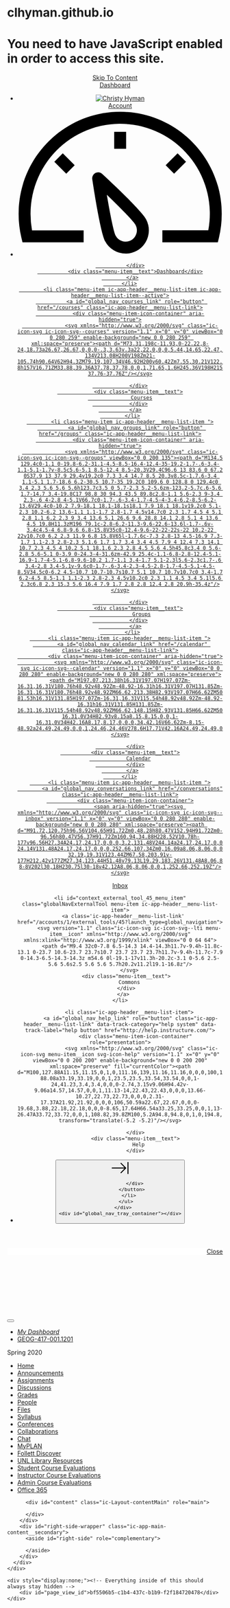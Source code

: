 # clhyman.github.io
<!DOCTYPE html>
<html class="scripts-not-loaded" dir="ltr"   lang="en">
<head>
  <meta charset="utf-8">
  <link rel="preconnect" href="https://fonts.gstatic.com/" crossorigin>
  <link href="https://fonts.googleapis.com/css?family=Lato:300,400,400i,700&amp;subset=latin-ext&amp;display=swap" rel="stylesheet">
    <script>if (navigator.userAgent.match(/(MSIE|Trident\/)/)) location.replace('/ie-is-not-supported.html')</script>
  <script>
//<![CDATA[

!function(){
  function get(u){document.write('<scr'+'ipt src="'+ u +'"></sc'+'ript>')}
  var o,s,v;
  if (!(window.Promise && Object.assign && Object.values && [].find && [].includes && (o={},s=Symbol(),v={},o[s]=v,o[s]===v) && (function f(){}).bind().name==='bound f')) {
    get("https://du11hjcvx0uqb.cloudfront.net/br/dist/ie11-polyfill-5611ab3774.js");
  }
  if (!window.fetch) get("https://cdnjs.cloudflare.com/ajax/libs/fetch/2.0.4/fetch.min.js");
}();
      
//]]>
</script>
  
  <link rel="shortcut icon" type="image/x-icon" href="https://instructure-uploads.s3.amazonaws.com/account_65070000000000001/attachments/50954/unl.png?AWSAccessKeyId=AKIAJFNFXH2V2O7RPCAA&amp;Expires=1936787633&amp;Signature=RPDx60vjTsX6ShK5kgQFFBTk2LA%3D&amp;response-cache-control=Cache-Control%3Amax-age%3D473364000.0%2C%20public&amp;response-expires=473364000.0" />
  <link rel="apple-touch-icon" href="https://instructure-uploads.s3.amazonaws.com/account_65070000000000001/attachments/50954/unl.png?AWSAccessKeyId=AKIAJFNFXH2V2O7RPCAA&amp;Expires=1936787633&amp;Signature=RPDx60vjTsX6ShK5kgQFFBTk2LA%3D&amp;response-cache-control=Cache-Control%3Amax-age%3D473364000.0%2C%20public&amp;response-expires=473364000.0" />
  <link rel="stylesheet" media="all" href="https://du11hjcvx0uqb.cloudfront.net/br/dist/brandable_css/a2918058d2c8250e7e052a867f4aea07/variables-8391c84da435c9cfceea2b2b3317ff66.css" />
  <link rel="stylesheet" media="all" href="https://du11hjcvx0uqb.cloudfront.net/br/dist/brandable_css/new_styles_normal_contrast/bundles/common-4c64fa0137.css" />
  <meta name="apple-itunes-app" content="app-id=480883488" />
<link rel="manifest" href="/web-app-manifest/manifest.json" />
  <meta name="viewport" content="width=device-width, initial-scale=1">
  <meta name="theme-color" content="#d00000">
  <link rel="stylesheet" media="all" href="https://du11hjcvx0uqb.cloudfront.net/br/dist/brandable_css/new_styles_normal_contrast/bundles/react_files-d785b2657e.css" />
  <link rel="stylesheet" media="all" href="https://instructure-uploads.s3.amazonaws.com/account_65070000000000001/attachments/3518065/unl.css" />
  <script>
    function _earlyClick(e){
      var c = e.target
      while (c && c.ownerDocument) {
        if (c.getAttribute('href') == '#' || c.getAttribute('data-method')) {
          e.preventDefault()
          (_earlyClick.clicks = _earlyClick.clicks || []).push(c)
          break
        }
        c = c.parentNode
      }
    }
    document.addEventListener('click', _earlyClick)
  </script>


  <script>
    INST = {"environment":"production","allowMediaComments":true,"kalturaSettings":{"domain":"nv.instructuremedia.com","resource_domain":"nv.instructuremedia.com","rtmp_domain":"iad.rtmp.instructuremedia.com","partner_id":"9","subpartner_id":"0","player_ui_conf":"0","kcw_ui_conf":"0","upload_ui_conf":"0","max_file_size_bytes":534773760,"do_analytics":false,"hide_rte_button":false,"js_uploader":true},"logPageViews":true,"maxVisibleEditorButtons":3,"editorButtons":[{"name":"Box","id":3,"url":"https://www.edu-apps.org/box/","icon_url":"https://www.edu-apps.org/assets/lti_box_engine/icon.png","canvas_icon_class":null,"width":430,"height":200,"use_tray":false,"description":"\u003cp\u003eEmbed files from Box\u003c/p\u003e\n"},{"name":"YouTube","id":5,"url":"https://www.edu-apps.org/lti_public_resources/?tool_id=youtube","icon_url":"https://www.edu-apps.org/assets/lti_public_resources/youtube_icon.png","canvas_icon_class":null,"width":560,"height":600,"use_tray":false,"description":"\u003cp\u003eSearch publicly available YouTube videos. A new icon will show up in your course rich editor letting you search YouTube and click to embed videos in your course material.\u003c/p\u003e\n"},{"name":"Commons Favorites","id":45,"url":"https://lor.instructure.com/api/lti/favorite-resources","icon_url":"https://lor.instructure.com/img/icon_commons.png","canvas_icon_class":null,"width":800,"height":400,"use_tray":true,"description":"\u003cp\u003eFind and share course content\u003c/p\u003e\n"},{"name":"Follett Discover","id":3304,"url":"https://blti.betterknow.com","icon_url":"","canvas_icon_class":null,"width":400,"height":300,"use_tray":false,"description":"\u003cp\u003eFaculty can discover and adopt the best course materials, made available seamlessly to your students. Students can conveniently acquire all materials with options to choose rental, new, used or digital.\u003c/p\u003e\n"},{"name":"VidGrid Embed","id":3461,"url":"https://app.vidgrid.com/lti/embed","icon_url":"https://s3.amazonaws.com/vidgrid-public-assets/icons/icon16active.png","canvas_icon_class":null,"width":700,"height":500,"use_tray":false,"description":"\u003cp\u003eThis LTI tool is used to embed videos into a Rich Editor\u003c/p\u003e\n"},{"name":"UNL Library Resources","id":3633,"url":"https://unl.libapps.com/libapps/lti_launch_automagic.php?id=7266","icon_url":"https://libapps.s3.amazonaws.com/apps/libapps/images/favicon_lti.png","canvas_icon_class":null,"width":800,"height":600,"use_tray":false,"description":""},{"name":"Microsoft Office 365","id":4642,"url":"https://office365-iad-prod.instructure.com/lti/rce-content-item","icon_url":"https://office365-iad-prod.instructure.com/images/office365_icon.png","canvas_icon_class":null,"width":900,"height":600,"use_tray":false,"description":"\u003cp\u003eAllows you to pull in documents from Office 365 to Canvas\u003c/p\u003e\n"}]};
    ENV = {"ASSET_HOST":"https://du11hjcvx0uqb.cloudfront.net/br","active_brand_config_json_url":"https://du11hjcvx0uqb.cloudfront.net/br/dist/brandable_css/a2918058d2c8250e7e052a867f4aea07/variables-8391c84da435c9cfceea2b2b3317ff66.json","url_to_what_gets_loaded_inside_the_tinymce_editor_css":["https://du11hjcvx0uqb.cloudfront.net/br/dist/brandable_css/a2918058d2c8250e7e052a867f4aea07/variables-8391c84da435c9cfceea2b2b3317ff66.css","https://du11hjcvx0uqb.cloudfront.net/br/dist/brandable_css/new_styles_normal_contrast/bundles/what_gets_loaded_inside_the_tinymce_editor-050047baf8.css"],"url_for_high_contrast_tinymce_editor_css":["https://du11hjcvx0uqb.cloudfront.net/br/dist/brandable_css/default/variables-high_contrast-8391c84da435c9cfceea2b2b3317ff66.css","https://du11hjcvx0uqb.cloudfront.net/br/dist/brandable_css/new_styles_high_contrast/bundles/what_gets_loaded_inside_the_tinymce_editor-05aacd8f78.css"],"current_user_id":"4847","current_user_roles":["user","student","teacher"],"current_user_disabled_inbox":false,"files_domain":"cluster80.canvas-user-content.com","DOMAIN_ROOT_ACCOUNT_ID":"65070000000000001","k12":false,"use_responsive_layout":false,"use_rce_enhancements":false,"rce_auto_save":false,"DIRECT_SHARE_ENABLED":false,"help_link_name":"Help","help_link_icon":"help","use_high_contrast":false,"LTI_LAUNCH_FRAME_ALLOWANCES":["geolocation *","microphone *","camera *","midi *","encrypted-media *","autoplay *"],"DEEP_LINKING_POST_MESSAGE_ORIGIN":"https://canvas.unl.edu","DEEP_LINKING_LOGGING":null,"SETTINGS":{"open_registration":false,"collapse_global_nav":false,"show_feedback_link":true},"current_user":{"id":"4847","display_name":"Christy Hyman","avatar_image_url":"https://secure.gravatar.com/avatar/6a2715ad822d0129fbbafb45a34ba1f2?s=128\u0026d=identicon","html_url":"https://canvas.unl.edu/about/4847","pronouns":null,"avatar_is_fallback":false},"page_view_update_url":"/page_views/bf5506b5-c1b4-437c-b1b9-f2f184720478?page_view_token=eyJ0eXAiOiJKV1QiLCJhbGciOiJIUzI1NiJ9.eyJpIjoiYmY1NTA2YjUtYzFiNC00MzdjLWIxYjktZjJmMTg0NzIwNDc4IiwidSI6NjUwNzAwMDAwMDAwMDQ4NDcsImMiOiIyMDIwLTAyLTE0VDAzOjU2OjE3Ljk5WiJ9.9XqOStqB5LOzlgfYYwYgnKLQt2bq49EY8kNHhNWO2tM","context_asset_string":"course_77557","ping_url":"https://canvas.unl.edu/api/v1/courses/77557/ping","TIMEZONE":"America/Chicago","CONTEXT_TIMEZONE":"America/Chicago","LOCALE":"en","BIGEASY_LOCALE":"en_US","FULLCALENDAR_LOCALE":"en","MOMENT_LOCALE":"en","FILES_CONTEXTS":[{"asset_string":"course_77557","name":"CARTOGRAPHY II                GEOG417             SEC 001 Spring 2020","usage_rights_required":false,"permissions":{"manage_files":false},"file_menu_tools":[],"file_index_menu_tools":[]}],"COURSE_ID":"77557","NEW_USER_TUTORIALS":{"is_enabled":false},"badge_counts":{"submissions":0},"notices":[],"active_context_tab":"files"};
  </script>

  <link rel="preload" href="https://du11hjcvx0uqb.cloudfront.net/br/dist/brandable_css/a2918058d2c8250e7e052a867f4aea07/variables-8391c84da435c9cfceea2b2b3317ff66.js" as="script" type="text/javascript"><link rel="preload" href="https://du11hjcvx0uqb.cloudfront.net/br/dist/timezone/America/Chicago-72c98a0d42.js" as="script" type="text/javascript"><link rel="preload" href="https://du11hjcvx0uqb.cloudfront.net/br/dist/timezone/America/Chicago-72c98a0d42.js" as="script" type="text/javascript"><link rel="preload" href="https://du11hjcvx0uqb.cloudfront.net/br/dist/timezone/en_US-80a0ce259b.js" as="script" type="text/javascript"><link rel="preload" href="https://du11hjcvx0uqb.cloudfront.net/br/dist/webpack-production/main-e-cab65b94da.js" as="script" type="text/javascript"><script>
//<![CDATA[

      ;["https://du11hjcvx0uqb.cloudfront.net/br/dist/brandable_css/a2918058d2c8250e7e052a867f4aea07/variables-8391c84da435c9cfceea2b2b3317ff66.js", "https://du11hjcvx0uqb.cloudfront.net/br/dist/timezone/America/Chicago-72c98a0d42.js", "https://du11hjcvx0uqb.cloudfront.net/br/dist/timezone/America/Chicago-72c98a0d42.js", "https://du11hjcvx0uqb.cloudfront.net/br/dist/timezone/en_US-80a0ce259b.js", "https://du11hjcvx0uqb.cloudfront.net/br/dist/webpack-production/main-e-cab65b94da.js"].forEach(function(src) {
        var s = document.createElement('script')
        s.src = src
        s.async = false
        document.head.appendChild(s)
      });
//]]>
</script><link rel="preload" href="https://du11hjcvx0uqb.cloudfront.net/br/dist/webpack-production/0-c-07585b02de.js" as="script" type="text/javascript"><link rel="preload" href="https://du11hjcvx0uqb.cloudfront.net/br/dist/webpack-production/1-c-6d787fbbbe.js" as="script" type="text/javascript"><link rel="preload" href="https://du11hjcvx0uqb.cloudfront.net/br/dist/webpack-production/2-c-6637dc5435.js" as="script" type="text/javascript"><link rel="preload" href="https://du11hjcvx0uqb.cloudfront.net/br/dist/webpack-production/3-c-9d89267dc1.js" as="script" type="text/javascript"><link rel="preload" href="https://du11hjcvx0uqb.cloudfront.net/br/dist/webpack-production/4-c-060c20ea24.js" as="script" type="text/javascript"><link rel="preload" href="https://du11hjcvx0uqb.cloudfront.net/br/dist/webpack-production/7-c-9e8d3d7b64.js" as="script" type="text/javascript"><link rel="preload" href="https://du11hjcvx0uqb.cloudfront.net/br/dist/webpack-production/9-c-f0790a42f6.js" as="script" type="text/javascript"><link rel="preload" href="https://du11hjcvx0uqb.cloudfront.net/br/dist/webpack-production/11-c-53880cce55.js" as="script" type="text/javascript"><link rel="preload" href="https://du11hjcvx0uqb.cloudfront.net/br/dist/webpack-production/24-c-d91a41bb50.js" as="script" type="text/javascript"><link rel="preload" href="https://du11hjcvx0uqb.cloudfront.net/br/dist/webpack-production/26-c-ef90e86695.js" as="script" type="text/javascript"><link rel="preload" href="https://du11hjcvx0uqb.cloudfront.net/br/dist/webpack-production/27-c-ecdbe710c8.js" as="script" type="text/javascript"><link rel="preload" href="https://du11hjcvx0uqb.cloudfront.net/br/dist/webpack-production/34-c-984546e930.js" as="script" type="text/javascript"><link rel="preload" href="https://du11hjcvx0uqb.cloudfront.net/br/dist/webpack-production/53-c-3093b7ce26.js" as="script" type="text/javascript"><link rel="preload" href="https://du11hjcvx0uqb.cloudfront.net/br/dist/webpack-production/56-c-3fc34f4a3e.js" as="script" type="text/javascript"><link rel="preload" href="https://du11hjcvx0uqb.cloudfront.net/br/dist/webpack-production/78-c-55dfaf94f1.js" as="script" type="text/javascript"><link rel="preload" href="https://du11hjcvx0uqb.cloudfront.net/br/dist/webpack-production/72-c-e3dc03c883.js" as="script" type="text/javascript"><link rel="preload" href="https://du11hjcvx0uqb.cloudfront.net/br/dist/webpack-production/128-c-7213cd1a32.js" as="script" type="text/javascript"><link rel="preload" href="https://du11hjcvx0uqb.cloudfront.net/br/dist/webpack-production/react_files-c-28d2e1c830.js" as="script" type="text/javascript"><script>
//<![CDATA[
(window.bundles || (window.bundles = [])).push('react_files');
(window.bundles || (window.bundles = [])).push('navigation_header');
//]]>
</script>
  <title>Files</title>
    <script>
    window.ga=window.ga||function(){(ga.q=ga.q||[]).push(arguments)};ga.l=+new Date;
    ga('create', "UA-9138420-1", 'auto');
    ga('send', 'pageview');
    (window.requestIdleCallback || window.setTimeout)(function(){
      var s=document.createElement('script'), m=document.getElementsByTagName('script')[0]
      s.async=1; s.src='https://www.google-analytics.com/analytics.js'
      m.parentNode.insertBefore(s,m)
    });
  </script>

</head>

<body class="full-width padless-content with-left-side course-menu-expanded files primary-nav-expanded context-course_77557">

<noscript>
  <div role="alert" class="ic-flash-static ic-flash-error">
    <div class="ic-flash__icon" aria-hidden="true">
      <i class="icon-warning"></i>
    </div>
    <h1>You need to have JavaScript enabled in order to access this site.</h1>
  </div>
</noscript>




<ul id="flash_message_holder"></ul>
<div id="flash_screenreader_holder"></div>

<div id="application" class="ic-app">
  
  <header id="header" class="ic-app-header no-print ">
    <a href="#content" id="skip_navigation_link">Skip To Content</a>
      <div role="region" class="ic-app-header__main-navigation" aria-label="Global Navigation">
        <div class="ic-app-header__logomark-container">
          <a href="https://canvas.unl.edu/" class="ic-app-header__logomark">
            <span class="screenreader-only">Dashboard</span>
          </a>
        </div>
        <ul id="menu" class="ic-app-header__menu-list">
            <li class="menu-item ic-app-header__menu-list-item ">
              <a id="global_nav_profile_link" role="button" href="/profile" class="ic-app-header__menu-list-link">
                <div class="menu-item-icon-container">
                  <div aria-hidden="true" class="ic-avatar ">
                    <img src="https://secure.gravatar.com/avatar/6a2715ad822d0129fbbafb45a34ba1f2?s=128&amp;d=identicon" alt="Christy Hyman" />
                  </div>
                  <span class="menu-item__badge"></span>
                </div>
                <div class="menu-item__text">
                  Account
                </div>
              </a>
            </li>
          <li class="ic-app-header__menu-list-item ">
            <a id="global_nav_dashboard_link" href="https://canvas.unl.edu/" class="ic-app-header__menu-list-link">
              <div class="menu-item-icon-container" aria-hidden="true">
                <svg xmlns="http://www.w3.org/2000/svg" class="ic-icon-svg ic-icon-svg--dashboard" version="1.1" x="0" y="0" viewBox="0 0 280 200" enable-background="new 0 0 280 200" xml:space="preserve"><path d="M273.09,180.75H197.47V164.47h62.62A122.16,122.16,0,1,0,17.85,142a124,124,0,0,0,2,22.51H90.18v16.29H6.89l-1.5-6.22A138.51,138.51,0,0,1,1.57,142C1.57,65.64,63.67,3.53,140,3.53S278.43,65.64,278.43,142a137.67,137.67,0,0,1-3.84,32.57ZM66.49,87.63,50.24,71.38,61.75,59.86,78,76.12Zm147,0L202,76.12l16.25-16.25,11.51,11.51ZM131.85,53.82v-23h16.29v23Zm15.63,142.3a31.71,31.71,0,0,1-28-16.81c-6.4-12.08-15.73-72.29-17.54-84.25a8.15,8.15,0,0,1,13.58-7.2c8.88,8.21,53.48,49.72,59.88,61.81a31.61,31.61,0,0,1-27.9,46.45ZM121.81,116.2c4.17,24.56,9.23,50.21,12,55.49A15.35,15.35,0,1,0,161,157.3C158.18,152,139.79,133.44,121.81,116.2Z" /></svg>

              </div>
              <div class="menu-item__text">Dashboard</div>
            </a>
          </li>
            <li class="menu-item ic-app-header__menu-list-item ic-app-header__menu-list-item--active">
              <a id="global_nav_courses_link" role="button" href="/courses" class="ic-app-header__menu-list-link">
                <div class="menu-item-icon-container" aria-hidden="true">
                  <svg xmlns="http://www.w3.org/2000/svg" class="ic-icon-svg ic-icon-svg--courses" version="1.1" x="0" y="0" viewBox="0 0 280 259" enable-background="new 0 0 280 259" xml:space="preserve"><path d="M73.31,198c-11.93,0-22.22,8-24,18.73a26.67,26.67,0,0,0-.3,3.63v.3a22,22,0,0,0,5.44,14.65,22.47,22.47,0,0,0,17.22,8H200V228.19h-134V213.08H200V198Zm21-105.74h90.64V62H94.3ZM79.19,107.34V46.92H200v60.42Zm7.55,30.21V122.45H192.49v15.11ZM71.65,16.71A22.72,22.72,0,0,0,49,39.36V190.88a41.12,41.12,0,0,1,24.32-8h157V16.71ZM33.88,39.36A37.78,37.78,0,0,1,71.65,1.6H245.36V198H215.15v45.32h22.66V258.4H71.65a37.85,37.85,0,0,1-37.76-37.76Z"/></svg>

                </div>
                <div class="menu-item__text">
                  Courses
                </div>
              </a>
            </li>
            <li class="menu-item ic-app-header__menu-list-item ">
              <a id="global_nav_groups_link" role="button" href="/groups" class="ic-app-header__menu-list-link">
                <div class="menu-item-icon-container" aria-hidden="true">
                  <svg xmlns="http://www.w3.org/2000/svg" class="ic-icon-svg ic-icon-svg--groups" viewBox="0 0 200 135"><path d="M134.5 129.4c0-1.1 0-19.8-6.2-31.1-4.5-8.5-16.4-12.4-35-19.2-1.7-.6-3.4-1.1-5.1-1.7v-8.5c5.6-5.1 8.5-12.4 8.5-20.3V29.4C96.6 13 83.6 0 67.2 0S37.9 13 37.9 29.4v19.2c0 7.3 3.4 14.7 8.5 20.3v8.5c-1.7.6-3.4 1.1-5.1 1.7-18.6 6.2-30.5 10.7-35 19.2C0 109.6 0 128.8 0 129.4c0 3.4 2.3 5.6 5.6 5.6h123.7c3.5 0 5.7-2.3 5.2-5.6zm-123.2-5.7c.6-5.6 1.7-14.7 3.4-19.8C17 98.8 30 94.3 43.5 89.8c2.8-1.1 5.6-2.3 9-3.4 2.3-.6 4-2.8 4-5.1V66.7c0-1.7-.6-3.4-1.7-4.5-4-3.4-6.2-8.5-6.2-13.6V29.4c0-10.2 7.9-18.1 18.1-18.1s18.1 7.9 18.1 18.1v19.2c0 5.1-2.3 10.2-6.2 13.6-1.1 1.1-1.7 2.8-1.7 4.5v14.7c0 2.3 1.7 4.5 4 5.1 2.8 1.1 6.2 2.3 9 3.4 13.6 5.1 26.6 9.6 28.8 14.1 2.8 5.1 4 13.6 4.5 19.8H11.3zM196 79.1c-2.8-6.2-11.3-9.6-22.6-13.6l-1.7-.6v-3.4c4.5-4 6.8-9.6 6.8-15.8V35c0-12.4-9.6-22-22-22s-22 10.2-22 22v10.7c0 6.2 2.3 11.9 6.8 15.8V65l-1.7.6c-7.3 2.8-13 4.5-16.9 7.3-1.7 1.1-2.3 2.8-2.3 5.1.6 1.7 1.7 3.4 3.4 4.5 7.9 4 12.4 7.3 14.1 10.7 2.3 4.5 4 10.2 5.1 18.1.6 2.3 2.8 4.5 5.6 4.5h45.8c3.4 0 5.6-2.8 5.6-5.1 0-3.9 0-24.3-4-31.6zm-42.9 25.4c-1.1-6.8-2.8-12.4-5.1-16.9-1.7-4-5.1-6.8-9.6-10.2 1.7-1.1 3.4-1.7 5.1-2.3l5.6-2.3c1.7-.6 3.4-2.8 3.4-5.1v-9.6c0-1.7-.6-3.4-2.3-4.5-2.8-1.7-4.5-5.1-4.5-8.5V34.5c0-6.2 4.5-10.7 10.7-10.7s10.7 5.1 10.7 10.7v10.7c0 3.4-1.7 6.2-4.5 8.5-1.1 1.1-2.3 2.8-2.3 4.5v10.2c0 2.3 1.1 4.5 3.4 5.1l5.6 2.3c6.8 2.3 15.3 5.6 16.4 7.9 1.7 2.8 2.8 12.4 2.8 20.9h-35.4z"/></svg>

                </div>
                <div class="menu-item__text">
                  Groups
                </div>
              </a>
            </li>
          <li class="menu-item ic-app-header__menu-list-item ">
            <a id="global_nav_calendar_link" href="/calendar" class="ic-app-header__menu-list-link">
              <div class="menu-item-icon-container" aria-hidden="true">
                <svg xmlns="http://www.w3.org/2000/svg" class="ic-icon-svg ic-icon-svg--calendar" version="1.1" x="0" y="0" viewBox="0 0 280 280" enable-background="new 0 0 280 280" xml:space="preserve"><path d="M197.07,213.38h16.31V197.07H197.07Zm-16.31,16.31V180.76h48.92v48.92Zm-48.92-16.31h16.31V197.07H131.85Zm-16.31,16.31V180.76h48.92v48.92ZM66.62,213.38H82.93V197.07H66.62ZM50.32,229.68V180.76H99.24v48.92Zm146.75-81.53h16.31V131.85H197.07Zm-16.31,16.31V115.54h48.92v48.92Zm-48.92-16.31h16.31V131.85H131.85Zm-16.31,16.31V115.54h48.92v48.92ZM66.62,148.15H82.93V131.85H66.62ZM50.32,164.46V115.54H99.24v48.92ZM34,262.29H246V82.93H34ZM246,66.62V42.16A8.17,8.17,0,0,0,237.84,34H213.38v8.15a8.15,8.15,0,1,1-16.31,0V34H82.93v8.15a8.15,8.15,0,0,1-16.31,0V34H42.16A8.17,8.17,0,0,0,34,42.16V66.62Zm-8.15-48.92a24.49,24.49,0,0,1,24.46,24.46V278.6H17.71V42.16A24.49,24.49,0,0,1,42.16,17.71H66.62V9.55a8.15,8.15,0,0,1,16.31,0v8.15H197.07V9.55a8.15,8.15,0,1,1,16.31,0v8.15Z"/></svg>

              </div>
              <div class="menu-item__text">
                Calendar
              </div>
            </a>
          </li>
          <li class="menu-item ic-app-header__menu-list-item ">
            <a id="global_nav_conversations_link" href="/conversations" class="ic-app-header__menu-list-link">
              <div class="menu-item-icon-container">
                <span aria-hidden="true"><svg xmlns="http://www.w3.org/2000/svg" class="ic-icon-svg ic-icon-svg--inbox" version="1.1" x="0" y="0" viewBox="0 0 280 280" enable-background="new 0 0 280 280" xml:space="preserve"><path d="M91.72,120.75h96.56V104.65H91.72Zm0,48.28h80.47V152.94H91.72Zm0-96.56h80.47V56.37H91.72Zm160.94,34.88H228.52V10.78h-177v96.56H27.34A24.17,24.17,0,0,0,3.2,131.48V244.14a24.17,24.17,0,0,0,24.14,24.14H252.66a24.17,24.17,0,0,0,24.14-24.14V131.48A24.17,24.17,0,0,0,252.66,107.34Zm0,16.09a8.06,8.06,0,0,1,8,8v51.77l-32.19,19.31V123.44ZM67.58,203.91v-177H212.42v177ZM27.34,123.44H51.48v79.13L19.29,183.26V131.48A8.06,8.06,0,0,1,27.34,123.44ZM252.66,252.19H27.34a8.06,8.06,0,0,1-8-8V202l30,18H230.75l30-18v42.12A8.06,8.06,0,0,1,252.66,252.19Z"/></svg>
</span>
                <span class="menu-item__badge"></span>
              </div>
              <div class="menu-item__text">
                Inbox
              </div>
            </a>
          </li>
            

    <li id="context_external_tool_45_menu_item" class="globalNavExternalTool menu-item ic-app-header__menu-list-item">
      <a class='ic-app-header__menu-list-link' href="/accounts/1/external_tools/45?launch_type=global_navigation">
          <svg version="1.1" class="ic-icon-svg ic-icon-svg--lti menu-item__icon" xmlns="http://www.w3.org/2000/svg" xmlns:xlink="http://www.w3.org/1999/xlink" viewBox="0 0 64 64">
            <path d="M9.4 32c0-7.8 6.5-14.3 14.4-14.3h11.7v-9.4h-11.8c-13.1 0-23.7 10.6-23.7 23.7s10.7 23.7 23.7 23.7h11.7v-9.4h-11.7c-7.9 0-14.3-6.5-14.3-14.3z m54.6 0l-19.1-17v11.3h-20.2c-3.1 0-5.6 2.5-5.6 5.6s2.5 5.6 5.6 5.7h20.2v11.2l19.1-16.8z"/>
          </svg>
        <div class="menu-item__text">
          Commons
        </div>
      </a>
    </li>

          <li class="ic-app-header__menu-list-item">
           <a id="global_nav_help_link" role="button" class="ic-app-header__menu-list-link" data-track-category="help system" data-track-label="help button" href="http://help.instructure.com/">
              <div class="menu-item-icon-container" role="presentation">
                  <svg xmlns="http://www.w3.org/2000/svg" class="ic-icon-svg menu-item__icon svg-icon-help" version="1.1" x="0" y="0" viewBox="0 0 200 200" enable-background="new 0 0 200 200" xml:space="preserve" fill="currentColor"><path d="M100,127.88A11.15,11.15,0,1,0,111.16,139,11.16,11.16,0,0,0,100,127.88Zm8.82-88.08a33.19,33.19,0,0,1,23.5,23.5,33.54,33.54,0,0,1-24,41.23,3.4,3.4,0,0,0-2.74,3.15v9.06H94.42v-9.06a14.57,14.57,0,0,1,11.13-14,22.43,22.43,0,0,0,13.66-10.27,22.73,22.73,0,0,0,2.31-17.37A21.92,21.92,0,0,0,106,50.59a22.67,22.67,0,0,0-19.68,3.88,22.18,22.18,0,0,0-8.65,17.64H66.54a33.25,33.25,0,0,1,13-26.47A33.72,33.72,0,0,1,108.82,39.8ZM100,5.2A94.8,94.8,0,1,0,194.8,100,94.91,94.91,0,0,0,100,5.2m0,178.45A83.65,83.65,0,1,1,183.65,100,83.73,83.73,0,0,1,100,183.65" transform="translate(-5.2 -5.2)"/></svg>

              </div>
              <div class="menu-item__text">
                Help
              </div>
</a>          </li>
        </ul>
      </div>
      <div class="ic-app-header__secondary-navigation">
        <ul class="ic-app-header__menu-list">
          <li class="menu-item ic-app-header__menu-list-item">
            <button
              id="primaryNavToggle"
              class="ic-app-header__menu-list-link ic-app-header__menu-list-link--nav-toggle"
              aria-label="Minimize global navigation"
              title="Minimize global navigation"
            >
              <div class="menu-item-icon-container" aria-hidden="true">
                <svg xmlns="http://www.w3.org/2000/svg" class="ic-icon-svg ic-icon-svg--navtoggle" version="1.1" x="0" y="0" width="40" height="32" viewBox="0 0 40 32" xml:space="preserve">
  <path d="M39.5,30.28V2.48H37.18v27.8Zm-4.93-13.9L22.17,4,20.53,5.61l9.61,9.61H.5v2.31H30.14l-9.61,9.61,1.64,1.64Z"/>
</svg>

              </div>
            </button>
          </li>
        </ul>
      </div>
    <div id="global_nav_tray_container"></div>
  </header>


  <div id="instructure_ajax_error_box">
    <div style="text-align: right; background-color: #fff;"><a href="#" class="close_instructure_ajax_error_box_link">Close</a></div>
    <iframe id="instructure_ajax_error_result" src="about:blank" style="border: 0;" title="Error"></iframe>
  </div>

  <div id="wrapper" class="ic-Layout-wrapper">
      <div class="ic-app-nav-toggle-and-crumbs no-print">
          <button type="button" id="courseMenuToggle" class="Button Button--link ic-app-course-nav-toggle" aria-live="polite" aria-label="Hide Courses Navigation Menu" title="Hide Courses Navigation Menu">
            <i class="icon-hamburger" aria-hidden="true"></i>
          </button>
          <div class="ic-app-crumbs">
        <nav id="breadcrumbs" role="navigation" aria-label="breadcrumbs"><ul><li class="home"><a href="/"><span class="ellipsible">      <i class="icon-home"
         title="My Dashboard">
        <span class="screenreader-only">My Dashboard</span>
      </i>
</span></a></li><li><a href="/courses/77557"><span class="ellipsible">GEOG-417-001.1201</span></a></li></ul></nav>
        </div>
      </div>
    <div id="main" class="ic-Layout-columns">
        <div class="ic-Layout-watermark"></div>
        <div id="left-side"
          class="ic-app-course-menu list-view"
          style="display: block"
          >
              <span id="section-tabs-header-subtitle" class="ellipsis">Spring 2020</span>
            <nav role="navigation" aria-label="Courses Navigation Menu"><ul id="section-tabs"><li class="section"><a href="/courses/77557" title="Home" class="home">Home</a></li><li class="section"><a href="/courses/77557/announcements" title="Announcements" class="announcements">Announcements</a></li><li class="section"><a href="/courses/77557/assignments" title="Assignments" class="assignments">Assignments</a></li><li class="section"><a href="/courses/77557/discussion_topics" title="Discussions" class="discussions">Discussions</a></li><li class="section"><a href="/courses/77557/grades" title="Grades" class="grades">Grades</a></li><li class="section"><a href="/courses/77557/users" title="People" class="people">People</a></li><li class="section"><a href="/courses/77557/files" title="Files" aria-current="page" class="files active">Files</a></li><li class="section"><a href="/courses/77557/assignments/syllabus" title="Syllabus" class="syllabus">Syllabus</a></li><li class="section"><a href="/courses/77557/conferences" title="Conferences" class="conferences">Conferences</a></li><li class="section"><a href="/courses/77557/collaborations" title="Collaborations" class="collaborations">Collaborations</a></li><li class="section"><a href="/courses/77557/external_tools/28" title="Chat" class="context_external_tool_28">Chat</a></li><li class="section"><a href="/courses/77557/external_tools/563" title="MyPLAN" class="context_external_tool_563">MyPLAN</a></li><li class="section"><a href="/courses/77557/external_tools/3304" title="Follett Discover" class="context_external_tool_3304">Follett Discover</a></li><li class="section"><a href="/courses/77557/external_tools/3633" title="UNL Library Resources" class="context_external_tool_3633">UNL Library Resources</a></li><li class="section"><a href="/courses/77557/external_tools/4199" title="Student Course Evaluations" class="context_external_tool_4199">Student Course Evaluations</a></li><li class="section"><a href="/courses/77557/external_tools/4200" title="Instructor Course Evaluations" class="context_external_tool_4200">Instructor Course Evaluations</a></li><li class="section"><a href="/courses/77557/external_tools/4201" title="Admin Course Evaluations" class="context_external_tool_4201">Admin Course Evaluations</a></li><li class="section"><a href="/courses/77557/external_tools/4642" title="Office 365" class="context_external_tool_4642">Office 365</a></li></ul></nav>
        </div>
      <div id="not_right_side" class="ic-app-main-content">
        <div id="content-wrapper" class="ic-Layout-contentWrapper">
          
          <div id="content" class="ic-Layout-contentMain" role="main">
            
          </div>
        </div>
        <div id="right-side-wrapper" class="ic-app-main-content__secondary">
          <aside id="right-side" role="complementary">
            
          </aside>
        </div>
      </div>
    </div>
  </div>



    <div style="display:none;"><!-- Everything inside of this should always stay hidden -->
        <div id="page_view_id">bf5506b5-c1b4-437c-b1b9-f2f184720478</div>
    </div>
  <div id='aria_alerts' class='hide-text affix' role="alert" aria-live="assertive"></div>
  <div id='StudentTray__Container'></div>
  

  <script>
    Object.assign(
      ENV,
      {}
    )
  </script>


<script>
//<![CDATA[

      ;["https://instructure-uploads.s3.amazonaws.com/account_65070000000000001/attachments/4097717/JavaScript%20file.js"].forEach(function(src) {
        var s = document.createElement('script')
        s.src = src
        s.async = false
        document.head.appendChild(s)
      });
//]]>
</script>

</div> <!-- #application -->
</body>
</html>
